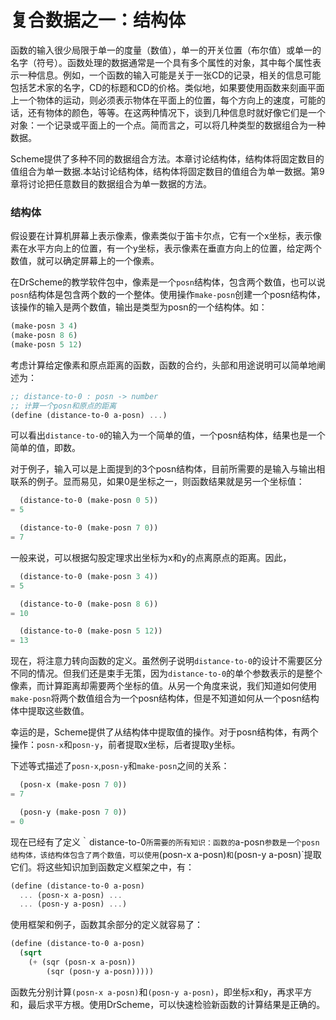 复合数据之一：结构体
===================

函数的输入很少局限于单一的度量（数值），单一的开关位置（布尔值）或单一的名字（符号）。函数处理的数据通常是一个具有多个属性的对象，其中每个属性表示一种信息。例如，一个函数的输入可能是关于一张CD的记录，相关的信息可能包括艺术家的名字，CD的标题和CD的价格。类似地，如果要使用函数来刻画平面上一个物体的运动，则必须表示物体在平面上的位置，每个方向上的速度，可能的话，还有物体的颜色，等等。在这两种情况下，谈到几种信息时就好像它们是一个对象：一个记录或平面上的一个点。简而言之，可以将几种类型的数据组合为一种数据。

Scheme提供了多种不同的数据组合方法。本章讨论结构体，结构体将固定数目的值组合为单一数据.本站讨论结构体，结构体将固定数目的值组合为单一数据。第9章将讨论把任意数目的数据组合为单一数据的方法。

### 结构体

假设要在计算机屏幕上表示像素，像素类似于笛卡尔点，它有一个x坐标，表示像素在水平方向上的位置，有一个y坐标，表示像素在垂直方向上的位置，给定两个数值，就可以确定屏幕上的一个像素。

在DrScheme的教学软件包中，像素是一个`posn`结构体，包含两个数值，也可以说`posn`结构体是包含两个数的一个整体。使用操作`make-posn`创建一个posn结构体，该操作的输入是两个数值，输出是类型为posn的一个结构体。如：

```Scheme
(make-posn 3 4)
(make-posn 8 6)
(make-posn 5 12)
```
考虑计算给定像素和原点距离的函数，函数的合约，头部和用途说明可以简单地阐述为：

```Scheme
;; distance-to-0 : posn -> number
;; 计算一个posn和原点的距离
(define (distance-to-0 a-posn) ...)
```
可以看出`distance-to-0`的输入为一个简单的值，一个posn结构体，结果也是一个简单的值，即数。

对于例子，输入可以是上面提到的3个posn结构体，目前所需要的是输入与输出相联系的例子。显而易见，如果0是坐标之一，则函数结果就是另一个坐标值：

```Scheme
  (distance-to-0 (make-posn 0 5))
= 5

  (distance-to-0 (make-posn 7 0))
= 7
```
一般来说，可以根据勾股定理求出坐标为x和y的点离原点的距离。因此，

```Scheme
  (distance-to-0 (make-posn 3 4))
= 5

  (distance-to-0 (make-posn 8 6))
= 10

  (distance-to-0 (make-posn 5 12))
= 13
```
现在，将注意力转向函数的定义。虽然例子说明`distance-to-0`的设计不需要区分不同的情况。但我们还是束手无策，因为`distance-to-0`的单个参数表示的是整个像素，而计算距离却需要两个坐标的值。从另一个角度来说，我们知道如何使用`make-posn`将两个数值组合为一个posn结构体，但是不知道如何从一个posn结构体中提取这些数值。

幸运的是，Scheme提供了从结构体中提取值的操作。对于posn结构体，有两个操作：`posn-x`和`posn-y`，前者提取x坐标，后者提取y坐标。

下述等式描述了`posn-x`,`posn-y`和`make-posn`之间的关系：

```Scheme
  (posn-x (make-posn 7 0))
= 7

  (posn-y (make-posn 7 0))
= 0
```
现在已经有了定义｀distance-to-0`所需要的所有知识：函数的`a-posn`参数是一个posn结构体，该结构体包含了两个数值，可以使用`(posn-x a-posn)`和`(posn-y a-posn)`提取它们。将这些知识加到函数定义框架之中，有：

```Scheme
(define (distance-to-0 a-posn)
  ... (posn-x a-posn) ...
  ... (posn-y a-posn) ...)
```

使用框架和例子，函数其余部分的定义就容易了：

```Scheme
(define (distance-to-0 a-posn)
  (sqrt
    (+ (sqr (posn-x a-posn))
        (sqr (posn-y a-posn)))))
```
函数先分别计算`(posn-x a-posn)`和`(posn-y a-posn)`，即坐标x和y，再求平方和，最后求平方根。使用DrScheme，可以快速检验新函数的计算结果是正确的。

